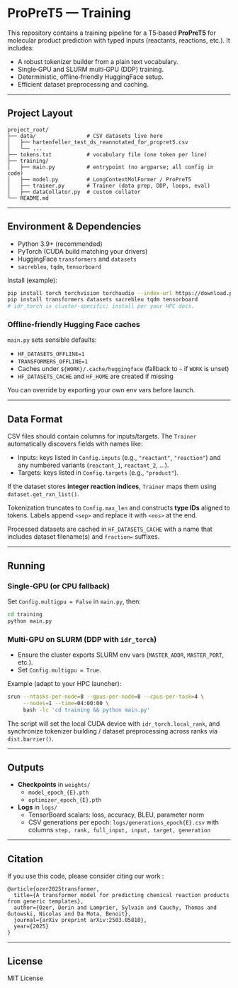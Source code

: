 # ProPreT5 — Training

This repository contains a training pipeline for a T5‑based **ProPreT5** for molecular product prediction with typed inputs (reactants, reactions, etc.). It includes:
- A robust tokenizer builder from a plain text vocabulary.
- Single‑GPU and SLURM multi‑GPU (DDP) training.
- Deterministic, offline‑friendly HuggingFace setup.
- Efficient dataset preprocessing and caching.


---

## Project Layout

```
project_root/
├── data/                # CSV datasets live here
│   ├── hartenfeller_test_ds_reannotated_for_propret5.csv
│   └── ...
├── tokens.txt           # vocabulary file (one token per line)
├── training/
│   ├── main.py          # entrypoint (no argparse; all config in code)
│   ├── model.py         # LongContextMolFormer / ProPreT5
│   ├── trainer.py       # Trainer (data prep, DDP, loops, eval)
│   ├── dataCollator.py  # custom collator
└── README.md
```
---

## Environment & Dependencies

- Python 3.9+ (recommended)
- PyTorch (CUDA build matching your drivers)
- HuggingFace `transformers` and `datasets`
- `sacrebleu`, `tqdm`, `tensorboard`

Install (example):
```bash
pip install torch torchvision torchaudio --index-url https://download.pytorch.org/whl/cu121
pip install transformers datasets sacrebleu tqdm tensorboard
# idr_torch is cluster-specific; install per your HPC docs.
```

### Offline‑friendly Hugging Face caches

`main.py` sets sensible defaults:
- `HF_DATASETS_OFFLINE=1`
- `TRANSFORMERS_OFFLINE=1`
- Caches under `${WORK}/.cache/huggingface` (fallback to `~` if `WORK` is unset)
- `HF_DATASETS_CACHE` and `HF_HOME` are created if missing

You can override by exporting your own env vars before launch.

---

## Data Format

CSV files should contain columns for inputs/targets. The `Trainer` automatically discovers fields with names like:
- Inputs: keys listed in `Config.inputs` (e.g., `"reactant"`, `"reaction"`) and any numbered variants (`reactant_1`, `reactant_2`, …).
- Targets: keys listed in `Config.targets` (e.g., `"product"`).

If the dataset stores **integer reaction indices**, `Trainer` maps them using `dataset.get_rxn_list()`.

Tokenization truncates to `Config.max_len` and constructs **type IDs** aligned to tokens. Labels append `<sep>` and replace it with `<eos>` at the end.

Processed datasets are cached in `HF_DATASETS_CACHE` with a name that includes dataset filename(s) and `fraction=` suffixes.

---

## Running

### Single‑GPU (or CPU fallback)
Set `Config.multigpu = False` in `main.py`, then:
```bash
cd training
python main.py
```

### Multi‑GPU on SLURM (DDP with `idr_torch`)
- Ensure the cluster exports SLURM env vars (`MASTER_ADDR`, `MASTER_PORT`, etc.).
- Set `Config.multigpu = True`.

Example (adapt to your HPC launcher):
```bash
srun --ntasks-per-node=8 --gpus-per-node=8 --cpus-per-task=4 \
     --nodes=1 --time=04:00:00 \
     bash -lc 'cd training && python main.py'
```

The script will set the local CUDA device with `idr_torch.local_rank`, and synchronize tokenizer building / dataset preprocessing across ranks via `dist.barrier()`.

---

## Outputs

- **Checkpoints** in `weights/`
  - `model_epoch_{E}.pth`
  - `optimizer_epoch_{E}.pth`
- **Logs** in `logs/`
  - TensorBoard scalars: loss, accuracy, BLEU, parameter norm
  - CSV generations per epoch: `logs/generations_epoch{E}.csv` with columns
    `step, rank, full_input, input, target, generation`

---

## Citation

If you use this code, please consider citing our work :

```
@article{ozer2025transformer,
  title={A transformer model for predicting chemical reaction products from generic templates},
  author={Ozer, Derin and Lamprier, Sylvain and Cauchy, Thomas and Gutowski, Nicolas and Da Mota, Benoit},
  journal={arXiv preprint arXiv:2503.05810},
  year={2025}
}
```

---

## License

MIT License
